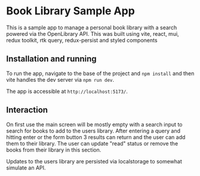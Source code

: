 # Book Library Sample App

This is a sample app to manage a personal book library with a search powered via the OpenLibrary API. This was built
using
vite, react, mui, redux toolkit, rtk query, redux-persist and styled components

## Installation and running

To run the app, navigate to the base of the project and `npm install` and then vite handles the dev server
via `npm run dev`.

The app is accessible at `http://localhost:5173/`.

## Interaction

On first use the main screen will be mostly empty with a search input
to search for books to add to the users library. After entering a query and hitting enter or the form button 3 results
can return and the user can add them to their library. The user can update "read" status or remove the books from their
library in this section.

Updates to the users library are persisted via localstorage to somewhat simulate an API. 

